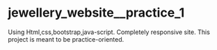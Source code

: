 # jewellery_website__practice_1
Using Html,css,bootstrap,java-script.
Completely responsive site. This project is meant to be practice-oriented.
